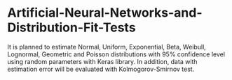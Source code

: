 # Artificial-Neural-Networks-and-Distribution-Fit-Tests
 It is planned to estimate Normal, Uniform, Exponential, Beta, Weibull, Lognormal, Geometric and Poisson distributions with 95% confidence level using random parameters with Keras library. In addition, data with estimation error will be evaluated with Kolmogorov-Smirnov test.
